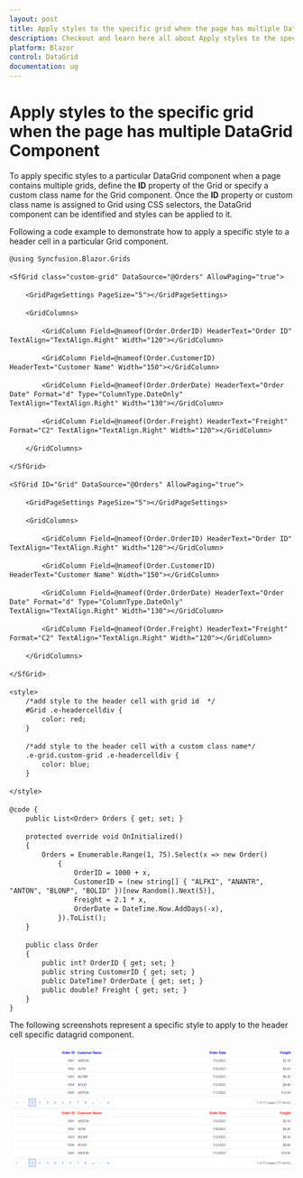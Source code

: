 ```yaml
---
layout: post
title: Apply styles to the specific grid when the page has multiple DataGrid Component| Syncfusion
description: Checkout and learn here all about Apply styles to the specific grid when page the has multiple grids in Syncfusion Blazor DataGrid component and more.
platform: Blazor
control: DataGrid
documentation: ug
---
```


# Apply styles to the specific grid when the page has multiple DataGrid Component

To apply specific styles to a particular DataGrid component when a page contains multiple grids, define the **ID** property of the Grid or specify a custom class name for the Grid component. Once the **ID** property or custom class name is assigned to Grid using CSS selectors, the DataGrid component can be identified and styles can be applied to it.

Following a code example to demonstrate how to apply a specific style to a header cell in a particular Grid component.

```cshtml
@using Syncfusion.Blazor.Grids

<SfGrid class="custom-grid" DataSource="@Orders" AllowPaging="true">

    <GridPageSettings PageSize="5"></GridPageSettings>

    <GridColumns>

        <GridColumn Field=@nameof(Order.OrderID) HeaderText="Order ID" TextAlign="TextAlign.Right" Width="120"></GridColumn>

        <GridColumn Field=@nameof(Order.CustomerID) HeaderText="Customer Name" Width="150"></GridColumn>

        <GridColumn Field=@nameof(Order.OrderDate) HeaderText="Order Date" Format="d" Type="ColumnType.DateOnly" TextAlign="TextAlign.Right" Width="130"></GridColumn>

        <GridColumn Field=@nameof(Order.Freight) HeaderText="Freight" Format="C2" TextAlign="TextAlign.Right" Width="120"></GridColumn>

    </GridColumns>

</SfGrid>

<SfGrid ID="Grid" DataSource="@Orders" AllowPaging="true">

    <GridPageSettings PageSize="5"></GridPageSettings>

    <GridColumns>

        <GridColumn Field=@nameof(Order.OrderID) HeaderText="Order ID" TextAlign="TextAlign.Right" Width="120"></GridColumn>

        <GridColumn Field=@nameof(Order.CustomerID) HeaderText="Customer Name" Width="150"></GridColumn>

        <GridColumn Field=@nameof(Order.OrderDate) HeaderText="Order Date" Format="d" Type="ColumnType.DateOnly" TextAlign="TextAlign.Right" Width="130"></GridColumn>

        <GridColumn Field=@nameof(Order.Freight) HeaderText="Freight" Format="C2" TextAlign="TextAlign.Right" Width="120"></GridColumn>

    </GridColumns>

</SfGrid>

<style>
    /*add style to the header cell with grid id  */
    #Grid .e-headercelldiv {
        color: red;
    }
    
    /*add style to the header cell with a custom class name*/
    .e-grid.custom-grid .e-headercelldiv {
        color: blue;
    }

</style>

@code {
    public List<Order> Orders { get; set; }

    protected override void OnInitialized()
    {
        Orders = Enumerable.Range(1, 75).Select(x => new Order()
            {
                OrderID = 1000 + x,
                CustomerID = (new string[] { "ALFKI", "ANANTR", "ANTON", "BLONP", "BOLID" })[new Random().Next(5)],
                Freight = 2.1 * x,
                OrderDate = DateTime.Now.AddDays(-x),
            }).ToList();
    }

    public class Order
    {
        public int? OrderID { get; set; }
        public string CustomerID { get; set; }
        public DateTime? OrderDate { get; set; }
        public double? Freight { get; set; }
    }
}

```
The following screenshots represent a specific style to apply to the header cell specific datagrid component.

![Apply styles to the specific grid when the page has multiple DataGrid Component](../images/blazor-datagrid-apply-styles-to%20specific-grid-when-page-has-multiple-dataGrid.png)








